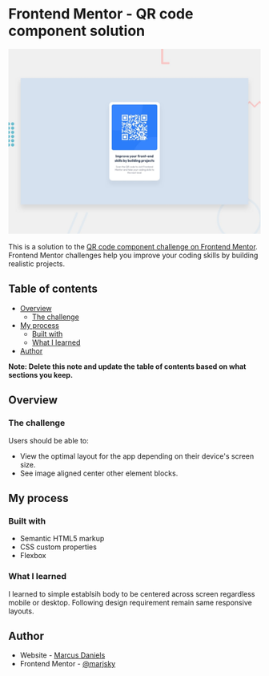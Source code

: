 # Frontend Mentor - QR code component solution

![Design preview for the QR code component coding challenge](./design/desktop-preview.jpg)



This is a solution to the [QR code component challenge on Frontend Mentor](https://www.frontendmentor.io/challenges/qr-code-component-iux_sIO_H). Frontend Mentor challenges help you improve your coding skills by building realistic projects. 

## Table of contents

- [Overview](#overview)
  - [The challenge](#the-challenge)
- [My process](#my-process)
  - [Built with](#built-with)
  - [What I learned](#what-i-learned)
- [Author](#author)

**Note: Delete this note and update the table of contents based on what sections you keep.**

## Overview

### The challenge

Users should be able to:

- View the optimal layout for the app depending on their device's screen size.
- See image aligned center other element blocks.


## My process

### Built with

- Semantic HTML5 markup
- CSS custom properties
- Flexbox


### What I learned

I learned to simple establsih body to be centered across screen regardless mobile or desktop. Following design requirement remain same responsive layouts. 

## Author

- Website - [Marcus Daniels](https://marcusdanielsdev.com)
- Frontend Mentor - [@marjsky](https://www.frontendmentor.io/profile/marjsky)

